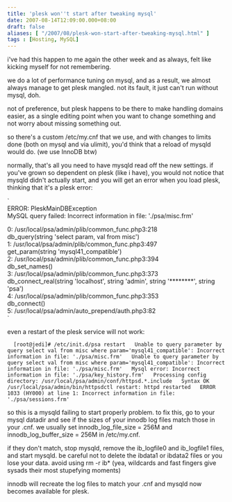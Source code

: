 ```yaml
---
title: 'plesk won''t start after tweaking mysql'
date: 2007-08-14T12:09:00.000+08:00
draft: false
aliases: [ "/2007/08/plesk-won-start-after-tweaking-mysql.html" ]
tags : [Hosting, MySQL]
---
```


i've had this happen to me again the other week and as always, felt like kicking myself for not remembering.

we do a lot of performance tuning on mysql, and as a result, we almost always manage to get plesk mangled. not its fault, it just can't run without mysql, doh.

not of preference, but plesk happens to be there to make handling domains easier, as a single editing point when you want to change something and not worry about missing something out.

so there's a custom /etc/my.cnf that we use, and with changes to limits done (both on mysql and via ulimit), you'd think that a reload of mysqld would do. (we use InnoDB btw)

normally, that's all you need to have mysqld read off the new settings. if you've grown so dependent on plesk (like i have), you would not notice that mysqld didn't actually start, and you will get an error when you load plesk, thinking that it's a plesk error:

`  
ERROR: PleskMainDBException  
MySQL query failed: Incorrect information in file: './psa/misc.frm'  
  
0: /usr/local/psa/admin/plib/common_func.php3:218  
db_query(string 'select param, val from misc')  
1: /usr/local/psa/admin/plib/common_func.php3:497  
get_param(string 'mysql41_compatible')  
2: /usr/local/psa/admin/plib/common_func.php3:394  
db_set_names()  
3: /usr/local/psa/admin/plib/common_func.php3:373  
db_connect_real(string 'localhost', string 'admin', string '********', string 'psa')  
4: /usr/local/psa/admin/plib/common_func.php3:353  
db_connect()  
5: /usr/local/psa/admin/auto_prepend/auth.php3:82  
`

even a restart of the plesk service will not work:

`  
[root@jedi]# /etc/init.d/psa restart  
Unable to query parameter by query select val from misc where param='mysql41_compatible': Incorrect information in file: './psa/misc.frm'  
Unable to query parameter by query select val from misc where param='mysql41_compatible': Incorrect information in file: './psa/misc.frm'  
Mysql error: Incorrect information in file: './psa/key_history.frm'  
Processing config directory: /usr/local/psa/admin/conf/httpsd.*.include  
Syntax OK  
/usr/local/psa/admin/bin/httpsdctl restart: httpd restarted  
ERROR 1033 (HY000) at line 1: Incorrect information in file: './psa/sessions.frm'  
`

so this is a mysqld failing to start properly problem. to fix this, go to your mysql datadir and see if the sizes of your innodb log files match those in your .cnf. we usually set innodb\_log\_file\_size = 256M and innodb\_log\_buffer\_size = 256M in /etc/my.cnf.

if they don't match, stop mysqld, remove the ib\_logfile0 and ib\_logfile1 files, and start mysqld. be careful not to delete the ibdata1 or ibdata2 files or you lose your data. avoid using rm -r ib\* (yea, wildcards and fast fingers give sysads their most stupefying moments)

innodb will recreate the log files to match your .cnf and mysqld now becomes available for plesk.